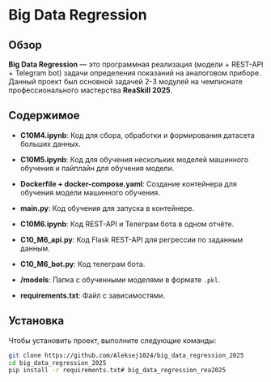 # Big Data Regression

## Обзор

**Big Data Regression** — это программная реализация (модели + REST-API + Telegram bot) задачи определения показаний на аналоговом приборе. Данный проект был основной задачей 2-3 модулей на чемпионате профессионального мастерства **ReaSkill 2025**.

## Содержимое

- **C10M4.ipynb**: Код для сбора, обработки и формирования датасета больших данных.
  
- **C10M5.ipynb**: Код для обучения нескольких моделей машинного обучения и пайплайн для обучения модели.

- **Dockerfile + docker-compose.yaml**: Создание контейнера для обучения модели машинного обучения.

- **main.py**: Код обучения для запуска в контейнере.

- **C10M6.ipynb**: Код REST-API и Телеграм бота в одном отчёте.

- **C10_M6_api.py**: Код Flask REST-API для регрессии по заданным данным.

- **C10_M6_bot.py**: Код телеграм бота.

- **/models**: Папка с обученными моделями в формате `.pkl`.

- **requirements.txt**: Файл с зависимостями.

## Установка

Чтобы установить проект, выполните следующие команды:

```bash
git clone https://github.com/Aleksej1024/big_data_regression_2025
cd big_data_regression_2025
pip install -r requirements.txt# big_data_regression_rea2025
